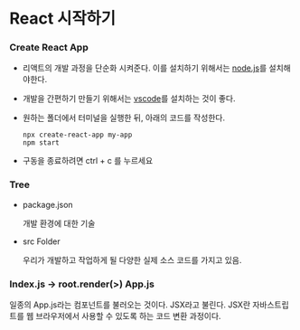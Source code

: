 # React 시작하기



### Create React App

- 리액트의 개발 과정을 단순화 시켜준다. 이를 설치하기 위해서는 [node.js](https://nodejs.org/en/download)를 설치해야한다.

- 개발을 간편하기 만들기 위해서는 [vscode](https://code.visualstudio.com/)를 설치하는 것이 좋다.

- 원하는 폴더에서 터미널을 실행한 뒤, 아래의 코드를 작성한다.

  ```
  npx create-react-app my-app
  npm start
  ```

- 구동을 종료하려면 ctrl + c 를 누르세요

### Tree

- package.json

  개발 환경에 대한 기술

- src Folder

  우리가 개발하고 작업하게 될 다양한 실제 소스 코드를 가지고 있음.


### Index.js -> root.render(<App/>>) App.js
일종의 App.js라는 컴포넌트를 불러오는 것이다.
JSX라고 불린다. JSX란 자바스트립트를 웹 브라우저에서 사용할 수 있도록 하는 코드 변환 과정이다.